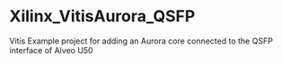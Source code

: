 # Xilinx_VitisAurora_QSFP
Vitis Example project for adding an Aurora core connected to the QSFP interface of Alveo U50
